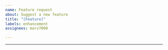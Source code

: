 ```yaml
---
name: Feature request
about: Suggest a new feature
title: "[Feature]"
labels: enhancement
assignees: marv7000

---
```


<!-- Please describe the issue you're facing. -->

---
<!-- **Proposal** -->
<!-- A clear and concise description of what you want to happen. -->
